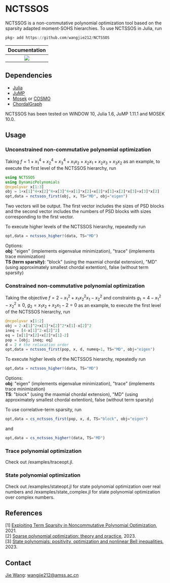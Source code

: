 # NCTSSOS
NCTSSOS is a non-commutative polynomial optimization tool based on the sparsity adapted moment-SOHS hierarchies. To use NCTSSOS in Julia, run
```Julia
pkg> add https://github.com/wangjie212/NCTSSOS
 ```

 | **Documentation** |
 |:-----------------:|
 | [![](https://img.shields.io/badge/docs-latest-blue.svg)](https://wangjie212.github.io/NCTSSOS/dev) |

## Dependencies
- [Julia](https://julialang.org/)
- [JuMP](https://github.com/jump-dev/JuMP.jl)
- [Mosek](https://www.mosek.com/) or [COSMO](https://github.com/oxfordcontrol/COSMO.jl)
- [ChordalGraph](https://github.com/wangjie212/ChordalGraph)

NCTSSOS has been tested on WINDOW 10, Julia 1.6, JuMP 1.11.1 and MOSEK 10.0.
## Usage
### Unconstrained non-commutative polynomial optimization
Taking $f=1+x_1^4+x_2^4+x_3^4+x_1x_2+x_2x_1+x_2x_3+x_3x_2$ as an example, to execute the first level of the NCTSSOS hierarchy, run
```Julia
using NCTSSOS
using DynamicPolynomials
@ncpolyvar x[1:3]
obj = 1+x[1]^4+x[2]^4+x[3]^4+x[1]*x[2]+x[2]*x[1]+x[2]*x[3]+x[3]*x[2]
opt,data = nctssos_first(obj, x, TS="MD", obj="eigen")
```

Two vectors will be output. The first vector includes the sizes of PSD blocks and the second vector includes the numbers of PSD blocks with sizes corresponding to the first vector.

To execute higher levels of the NCTSSOS hierarchy, repeatedly run

```Julia
opt,data = nctssos_higher!(data, TS="MD")
```

Options:  
**obj**: "eigen" (implements eigenvalue minimization), "trace" (implements trace minimization)  
**TS (term sparsity)**: "block" (using the maxmial chordal extension), "MD" (using approximately smallest chordal extention), false (without term sparsity)  

### Constrained non-commutative polynomial optimization
Taking the objective $f=2-x_1^2+x_1x_2^2x_1-x_2^2$ and constraints $g_1=4-x_1^2-x_2^2\ge0$, $g_2=x_1x_2+x_2x_1-2=0$ as an example, to execute the first level of the NCTSSOS hierarchy, run

```Julia
@ncpolyvar x[1:2]
obj = 2-x[1]^2+x[1]*x[2]^2*x[1]-x[2]^2
ineq = [4-x[1]^2-x[2]^2]
eq = [x[1]*x[2]+x[2]*x[1]-2]
pop = [obj; ineq; eq]
d = 2 # the relaxation order
opt,data = nctssos_first(pop, x, d, numeq=1, TS="MD", obj="eigen")
```

To execute higher levels of the NCTSSOS hierarchy, repeatedly run

```Julia
opt,data = nctssos_higher!(data, TS="MD")
```

Options:  
**obj**: "eigen" (implements eigenvalue minimization), "trace" (implements trace minimization)  
**TS**: "block" (using the maxmial chordal extension), "MD" (using approximately smallest chordal extention), false (without term sparsity)  

To use correlative-term sparsity, run
```Julia
opt,data = cs_nctssos_first(pop, x, d, TS="block", obj="eigen")
```
and
```Julia
opt,data = cs_nctssos_higher!(data, TS="MD")
```

### Trace polynomial optimization
Check out /examples/traceopt.jl.

### State polynomial optimization
Check out /examples/stateopt.jl for state polynomial optimization over real numbers and /examples/state_complex.jl for state polynomial optimization over complex numbers.

## References
[1] [Exploiting Term Sparsity in Noncommutative Polynomial Optimization](https://arxiv.org/abs/2010.06956), 2021.  
[2] [Sparse polynomial optimization: theory and practice](https://arxiv.org/abs/2208.11158), 2023.  
[3] [State polynomials: positivity, optimization and nonlinear Bell inequalities](https://arxiv.org/abs/2301.12513), 2023. 

## Contact
[Jie Wang](https://wangjie212.github.io/jiewang/): wangjie212@amss.ac.cn
